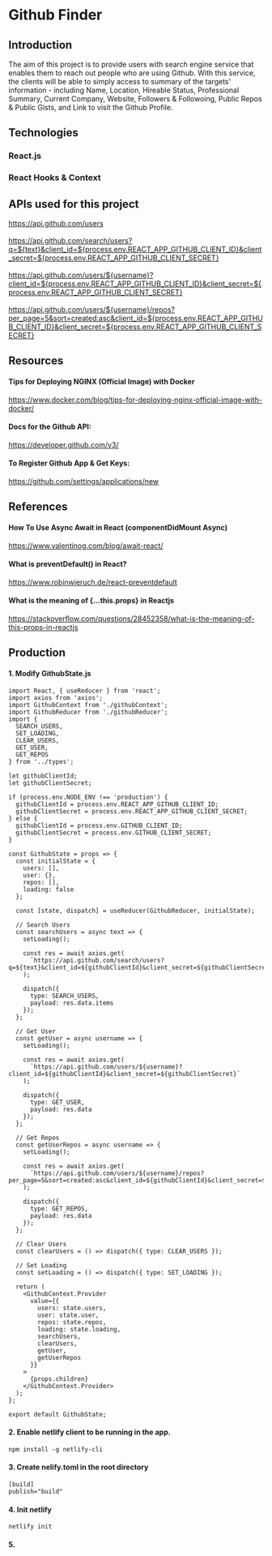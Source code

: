 # Github Finder
## Introduction
The aim of this project is to provide users with search engine service that enables them to reach out people who are using Github.
With this service, the clients will be able to simply access to summary of the targets' information - including Name, Location, Hireable Status, Professional Summary, Current Company, Website, Followers & Followoing, Public Repos & Public Gists, and Link to visit the Github Profile.

## Technologies
### React.js
### React Hooks & Context

## APIs used for this project
https://api.github.com/users <br/><br/>
https://api.github.com/search/users?q=${text}&client_id=${process.env.REACT_APP_GITHUB_CLIENT_ID}&client_secret=${process.env.REACT_APP_GITHUB_CLIENT_SECRET} <br/><br/>
https://api.github.com/users/${username}?client_id=${process.env.REACT_APP_GITHUB_CLIENT_ID}&client_secret=${process.env.REACT_APP_GITHUB_CLIENT_SECRET} <br/><br/>
https://api.github.com/users/${username}/repos?per_page=5&sort=created:asc&client_id=${process.env.REACT_APP_GITHUB_CLIENT_ID}&client_secret=${process.env.REACT_APP_GITHUB_CLIENT_SECRET}

## Resources
#### Tips for Deploying NGINX (Official Image) with Docker
https://www.docker.com/blog/tips-for-deploying-nginx-official-image-with-docker/
#### Docs for the Github API:
https://developer.github.com/v3/
#### To Register Github App & Get Keys:
https://github.com/settings/applications/new

## References
#### How To Use Async Await in React (componentDidMount Async)
https://www.valentinog.com/blog/await-react/
#### What is preventDefault() in React?
https://www.robinwieruch.de/react-preventdefault
#### What is the meaning of {…this.props} in Reactjs
https://stackoverflow.com/questions/28452358/what-is-the-meaning-of-this-props-in-reactjs

## Production
#### 1. Modify GithubState.js
```
import React, { useReducer } from 'react';
import axios from 'axios';
import GithubContext from './githubContext';
import GithubReducer from './githubReducer';
import {
  SEARCH_USERS,
  SET_LOADING,
  CLEAR_USERS,
  GET_USER,
  GET_REPOS
} from '../types';

let githubClientId;
let githubClientSecret;

if (process.env.NODE_ENV !== 'production') {
  githubClientId = process.env.REACT_APP_GITHUB_CLIENT_ID;
  githubClientSecret = process.env.REACT_APP_GITHUB_CLIENT_SECRET;
} else {
  githubClientId = process.env.GITHUB_CLIENT_ID;
  githubClientSecret = process.env.GITHUB_CLIENT_SECRET;
}

const GithubState = props => {
  const initialState = {
    users: [],
    user: {},
    repos: [],
    loading: false
  };

  const [state, dispatch] = useReducer(GithubReducer, initialState);

  // Search Users
  const searchUsers = async text => {
    setLoading();

    const res = await axios.get(
      `https://api.github.com/search/users?q=${text}&client_id=${githubClientId}&client_secret=${githubClientSecret}`
    );

    dispatch({
      type: SEARCH_USERS,
      payload: res.data.items
    });
  };

  // Get User
  const getUser = async username => {
    setLoading();

    const res = await axios.get(
      `https://api.github.com/users/${username}?client_id=${githubClientId}&client_secret=${githubClientSecret}`
    );

    dispatch({
      type: GET_USER,
      payload: res.data
    });
  };

  // Get Repos
  const getUserRepos = async username => {
    setLoading();

    const res = await axios.get(
      `https://api.github.com/users/${username}/repos?per_page=5&sort=created:asc&client_id=${githubClientId}&client_secret=${githubClientSecret}`
    );

    dispatch({
      type: GET_REPOS,
      payload: res.data
    });
  };

  // Clear Users
  const clearUsers = () => dispatch({ type: CLEAR_USERS });

  // Set Loading
  const setLoading = () => dispatch({ type: SET_LOADING });

  return (
    <GithubContext.Provider
      value={{
        users: state.users,
        user: state.user,
        repos: state.repos,
        loading: state.loading,
        searchUsers,
        clearUsers,
        getUser,
        getUserRepos
      }}
    >
      {props.children}
    </GithubContext.Provider>
  );
};

export default GithubState;
```
#### 2. Enable netlify client to be running in the app.
```npm install -g netlify-cli```
#### 3. Create nelify.toml in the root directory
```
[build]
publish="build"
```
#### 4. Init netlify
```netlify init```
#### 5. 
